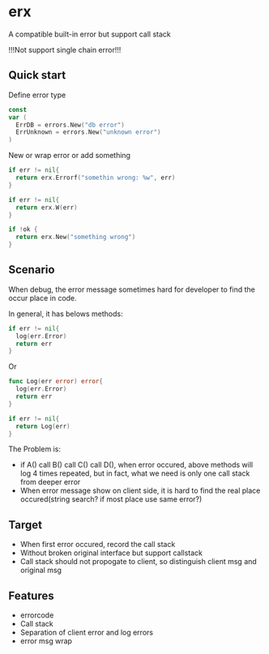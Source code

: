 # erx

A compatible built-in error but support call stack

!!!Not support single chain error!!!

## Quick start

Define error type

```go
const
var (
  ErrDB = errors.New("db error")
  ErrUnknown = errors.New("unknown error")
)
```

New or wrap error or add something

```go
if err != nil{
  return erx.Errorf("somethin wrong: %w", err)
}

if err != nil{
  return erx.W(err)
}

if !ok {
  return erx.New("something wrong")
}
```

## Scenario

When debug, the error message sometimes hard for developer to find the occur place in code.

In general, it has belows methods:

```go
if err != nil{
  log(err.Error)
  return err
}
```

Or

```go
func Log(err error) error{
  log(err.Error)
  return err
}

if err != nil{
  return Log(err)
}
```

The Problem is:

- if A() call B() call C() call D(), when error occured, above methods will log 4 times repeated, but in fact, what we need is only one call stack from deeper error
- When error message show on client side, it is hard to find the real place occured(string search? if most place use same error?)

## Target

- When first error occured, record the call stack
- Without broken original interface but support callstack
- Call stack should not propogate to client, so distinguish client msg and original msg

## Features

- errorcode
- Call stack
- Separation of client error and log errors
- error msg wrap
